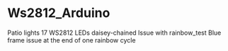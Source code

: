 Ws2812_Arduino
==============
Patio lights
17 WS2812 LEDs daisey-chained
Issue with rainbow_test
Blue frame issue at the end of one rainbow cycle
